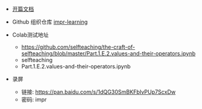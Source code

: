 - [开篇文档](https://share.mubu.com/doc/4oGmGT98Gwi) 

- Github 组织仓库 [impr-learning](https://github.com/impr-learning/Python)


- Colab测试地址
    - https://github.com/selfteaching/the-craft-of-selfteaching/blob/master/Part.1.E.2.values-and-their-operators.ipynb 
    - selfteaching
    - Part.1.E.2.values-and-their-operators.ipynb

- 录屏  
    - 链接: https://pan.baidu.com/s/1dQG30SmBKFbIvPUp7ScxDw  
    - 密码: impr
